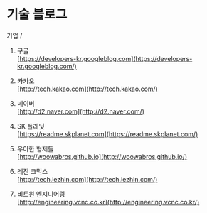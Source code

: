 # 기술 블로그

기업  /

1. 구글  
   [https://developers-kr.googleblog.com](https://developers-kr.googleblog.com/)

2. 카카오  
   [http://tech.kakao.com](http://tech.kakao.com/)

3. 네이버   
   [http://d2.naver.com](http://d2.naver.com/)

4. SK 플래닛   
   [https://readme.skplanet.com](https://readme.skplanet.com/)
   
5. 우아한 형제들  
   [http://woowabros.github.io](http://woowabros.github.io/)
   
6. 레진 코믹스  
   [http://tech.lezhin.com](http://tech.lezhin.com/)
   
7. 비트윈 엔지니어링  
   [http://engineering.vcnc.co.kr](http://engineering.vcnc.co.kr/)



